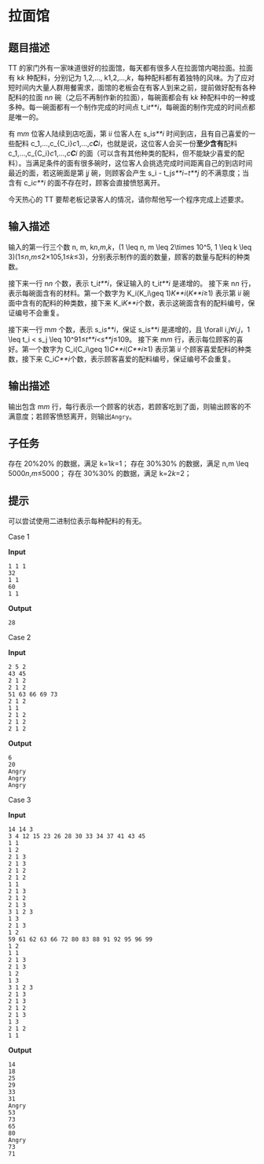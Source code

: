 # 拉面馆



## 题目描述

TT 的家门外有一家味道很好的拉面馆，每天都有很多人在拉面馆内喝拉面。拉面有 k*k* 种配料，分别记为 1,2,..., k1,2,...,*k*，每种配料都有着独特的风味。为了应对短时间内大量人群用餐需求，面馆的老板会在有客人到来之前，提前做好配有各种配料的拉面 n*n* 碗（之后不再制作新的拉面），每碗面都会有 k*k* 种配料中的一种或多种。每一碗面都有一个制作完成的时间点 t_i*t**i*，每碗面的制作完成的时间点都是唯一的。

有 m*m* 位客人陆续到店吃面，第 i*i* 位客人在 s_i*s**i* 时间到店，且有自己喜爱的一些配料 c_1,...,c_{C_i}*c*1,...,*c**C**i*，也就是说，这位客人会买一份**至少含有**配料 c_1,...,c_{C_i}*c*1,...,*c**C**i* 的面（可以含有其他种类的配料，但不能缺少喜爱的配料）。当满足条件的面有很多碗时，这位客人会挑选完成时间距离自己的到店时间最近的面，若这碗面是第 j*j* 碗，则顾客会产生 s_i - t_j*s**i*−*t**j* 的不满意度；当含有 c_i*c**i* 的面不存在时，顾客会直接愤怒离开。

今天热心的 TT 要帮老板记录客人的情况，请你帮他写一个程序完成上述要求。

## 输入描述

输入的第一行三个数 n, m, k*n*,*m*,*k*，(1 \leq n, m \leq 2\times 10^5, 1 \leq k \leq 3)(1≤*n*,*m*≤2×105,1≤*k*≤3)，分别表示制作的面的数量，顾客的数量与配料的种类数。

接下来一行 n*n* 个数，表示 t_i*t**i*，保证输入的 t_i*t**i* 是递增的。
接下来 n*n* 行，表示每碗面含有的材料。第一个数字为 K_i(K_i\geq 1)*K**i*​(*K**i*​≥1) 表示第 i*i* 碗面中含有的配料的种类数，接下来 K_i*K**i*​ 个数，表示这碗面含有的配料编号，保证编号不会重复。

接下来一行 m*m* 个数，表示 s_i*s**i*，保证 s_i*s**i* 是递增的，且 \forall i,j∀*i*,*j*，1 \leq t_i < s_j \leq 10^91≤*t**i*<*s**j*≤109。
接下来 m*m* 行，表示每位顾客的喜好。第一个数字为 C_i(C_i\geq 1)*C**i*​(*C**i*​≥1) 表示第 i*i* 个顾客喜爱配料的种类数，接下来 C_i*C**i*​ 个数，表示顾客喜爱的配料编号，保证编号不会重复。

## 输出描述

输出包含 m*m* 行，每行表示一个顾客的状态，若顾客吃到了面，则输出顾客的不满意度；若顾客愤怒离开，则输出`Angry`。

## 子任务

存在 20\%20% 的数据，满足 k=1*k*=1；
存在 30\%30% 的数据，满足 n,m \leq 5000*n*,*m*≤5000；
存在 30\%30% 的数据，满足 k=2*k*=2；

## 提示

可以尝试使用二进制位表示每种配料的有无。

Case 1

**Input** 

```
1 1 1
32
1 1
60
1 1
```

**Output** 

```
28
```

Case 2

**Input** 

```
2 5 2
43 45
2 1 2
2 1 2
51 63 66 69 73
2 1 2
1 1
2 1 2
2 1 2
2 1 2
```

**Output** 

```
6
20
Angry
Angry
Angry
```

Case 3

**Input** 

```
14 14 3
3 4 12 15 23 26 28 30 33 34 37 41 43 45
1 1
1 2
2 1 3
2 1 3
2 1 2
2 1 2
1 1
2 1 3
2 1 2
2 1 3
3 1 2 3
1 3
2 1 3
1 2
59 61 62 63 66 72 80 83 88 91 92 95 96 99
1 2
1 1
2 1 3
2 1 3
1 2
1 3
3 1 2 3
2 1 3
2 1 3
2 1 2
2 1 3
1 3
2 1 2
1 1
```

**Output** 

```
14
18
25
29
33
31
Angry
53
73
65
80
Angry
73
71
```